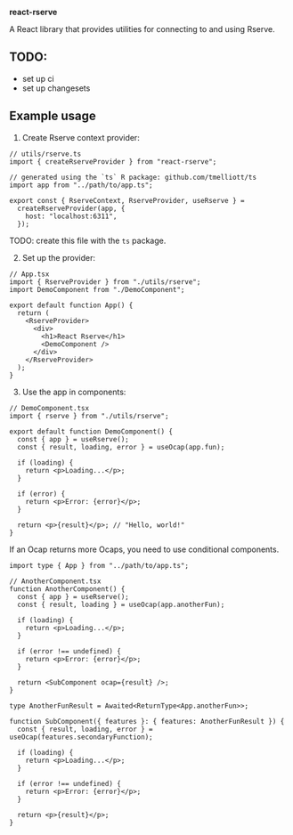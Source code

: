 **react-rserve**

A React library that provides utilities for connecting to and using Rserve.

## TODO:

- set up ci
- set up changesets

## Example usage

1. Create Rserve context provider:

```tsx
// utils/rserve.ts
import { createRserveProvider } from "react-rserve";

// generated using the `ts` R package: github.com/tmelliott/ts
import app from "../path/to/app.ts";

export const { RserveContext, RserveProvider, useRserve } =
  createRserveProvider(app, {
    host: "localhost:6311",
  });
```

TODO: create this file with the `ts` package.

2. Set up the provider:

```tsx
// App.tsx
import { RserveProvider } from "./utils/rserve";
import DemoComponent from "./DemoComponent";

export default function App() {
  return (
    <RserveProvider>
      <div>
        <h1>React Rserve</h1>
        <DemoComponent />
      </div>
    </RserveProvider>
  );
}
```

3. Use the app in components:

```tsx
// DemoComponent.tsx
import { rserve } from "./utils/rserve";

export default function DemoComponent() {
  const { app } = useRserve();
  const { result, loading, error } = useOcap(app.fun);

  if (loading) {
    return <p>Loading...</p>;
  }

  if (error) {
    return <p>Error: {error}</p>;
  }

  return <p>{result}</p>; // "Hello, world!"
}
```

If an Ocap returns more Ocaps, you need to use conditional components.

```tsx
import type { App } from "../path/to/app.ts";

// AnotherComponent.tsx
function AnotherComponent() {
  const { app } = useRserve();
  const { result, loading } = useOcap(app.anotherFun);

  if (loading) {
    return <p>Loading...</p>;
  }

  if (error !== undefined) {
    return <p>Error: {error}</p>;
  }

  return <SubComponent ocap={result} />;
}

type AnotherFunResult = Awaited<ReturnType<App.anotherFun>>;

function SubComponent({ features }: { features: AnotherFunResult }) {
  const { result, loading, error } = useOcap(features.secondaryFunction);

  if (loading) {
    return <p>Loading...</p>;
  }

  if (error !== undefined) {
    return <p>Error: {error}</p>;
  }

  return <p>{result}</p>;
}
```

